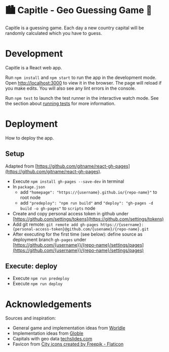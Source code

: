 # 🏙 Capitle - Geo Guessing Game 🎯

Capitle is a guessing game. Each day a new country capital will be randomly calculated which you have to guess.

# Development

Capitle is a React web app.

Run `npm install` and `npm start` to run the app in the development mode. Open [http://localhost:3000](http://localhost:3000) to view it in the browser. The page will reload if you make edits. You will also see any lint errors in the console.

Run `npm test` to launch the test runner in the interactive watch mode. See the section about [running tests](https://facebook.github.io/create-react-app/docs/running-tests) for more information.

# Deployment

How to deploy the app.

## Setup

Adapted from [https://github.com/gitname/react-gh-pages](https://github.com/gitname/react-gh-pages).

- Execute `npm install gh-pages --save-dev` in terminal
- In `package.json` 
  - add `"homepage": "https://{username}.github.io/{repo-name}"` to root node
  - add `"predeploy": "npm run build"` and `"deploy": "gh-pages -d build -o gh-pages"` to `scripts` node
- Create and copy personal access token in github under [https://github.com/settings/tokens](https://github.com/settings/tokens)
- Add git remote: `git remote add gh-pages https://{username}:{personal-access-token}@github.com/{usename}/{repo-name}.git`
- After executing for the first time (see below): define source as deployment branch `gh-pages` under [https://github.com/{username}}/{repo-name}/settings/pages](https://github.com/{username}}/{repo-name}/settings/pages)

## Execute: deploy

- Execute `npm run predeploy`
- Execute `npm run deploy`

# Acknowledgements

Sources and inspiration:

- General game and implementation ideas from [Worldle](https://github.com/teuteuf/worldle/)
- Implementation ideas from [Globle](https://github.com/the-abe-train)
- Capitals with geo data [techslides.com](http://techslides.com/list-of-countries-and-capitals)
- Favicon from [City icons created by Freepik - Flaticon](https://www.flaticon.com/free-icons/city)
